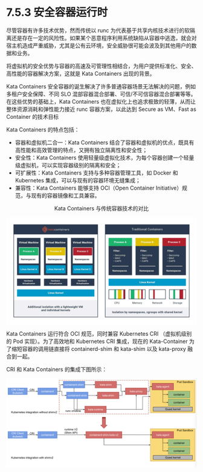 # 7.5.3 安全容器运行时

尽管容器有许多技术优势，然而传统以 runc 为代表基于共享内核技术进行的软隔离还是存在一定的风险性。如果某个恶意程序利用系统缺陷从容器中逃逸，就会对宿主机造成严重威胁，尤其是公有云环境，安全威胁很可能会波及到其他用户的数据和业务。

将虚拟机的安全优势与容器的高速及可管理性相结合，为用户提供标准化、安全、高性能的容器解决方案，这就是 Kata Containers 出现的背景。

Kata Containers 安全容器的诞生解决了许多普通容器场景无法解决的问题，例如多租户安全保障、不同 SLO 混部容器混合部署、可信/不可信容器混合部署等等。在这些优势的基础上，Kata Containers 也在虚拟化上也追求极致的轻薄，从而让整体资源消耗和弹性能力接近 runc 容器方案，以此达到 Secure as VM、Fast as Container 的技术目标


Kata Containers 的特点包括：

- 容器和虚拟机二合一：Kata Containers 结合了容器和虚拟机的优点，既具有高性能和高效管理的特点，又拥有独立隔离性和安全性；
- 安全性：Kata Containers 使用轻量级虚拟化技术，为每个容器创建一个轻量级虚拟机，可以实现容器级别的隔离和安全；
- 可扩展性：Kata Containers 支持与多种容器管理工具，如 Docker 和 Kubernetes 集成，可以与现有的容器环境无缝集成；
- 兼容性：Kata Containers 能够支持 OCI（Open Container Initiative）规范，与现有的容器镜像和工具兼容。


<div  align="center">
	<p>Kata Containers 与传统容器技术的对比</p>
	<img src="../assets/kata-container.jpeg" width = "550"  align=center />
</div>


Kata Containers  运行符合 OCI 规范，同时兼容 Kubernetes CRI （虚拟机级别的 Pod 实现）。为了高效地和 Kubernetes CRI 集成，现在的 Kata-Container 为了缩短容器的调用链直接将 containerd-shim 和 kata-shim 以及 kata-proxy 融合到一起。

CRI 和 Kata Containers 的集成下图所示：

<div  align="center">
	<img src="../assets/kata-container.png" width = "600"  align=center />
</div>